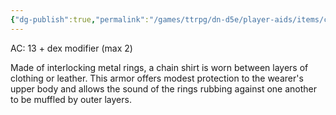 ```yaml
---
{"dg-publish":true,"permalink":"/games/ttrpg/dn-d5e/player-aids/items/chain-shirt/","tags":["TTRPG/DND/5e"]}
---
```


 AC: 13 + dex modifier (max 2)
 
Made of interlocking metal rings, a chain shirt is worn between layers of clothing or leather. This armor offers modest protection to the wearer's upper body and allows the sound of the rings rubbing against one another to be muffled by outer layers.